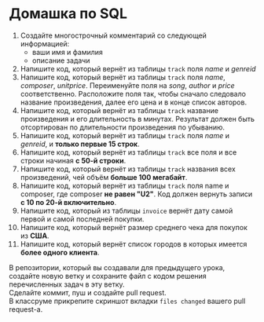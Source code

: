 # Домашка по SQL  

1. Создайте многострочный комментарий со следующей информацией:
   * ваши имя и фамилия
   * описание задачи 
3. Напишите код, который вернёт из таблицы `track` поля *name* и *genreid*
4. Напишите код, который вернёт из таблицы `track` поля *name*, *composer*, *unitprice*. Переименуйте поля на *song*, *author* и *price* соответственно. Расположите поля так, чтобы сначало следовало название произведения, далее его цена и в конце список авторов.
5. Напишите код, который вернёт из таблицы `track` название произведения и его длительность в минутах. Результат должен быть отсортирован по длительности произведения по убыванию.
6. Напишите код, который вернёт из таблицы `track` поля *name* и *genreid*, и **только первые 15 строк**.
7. Напишите код, который вернёт из таблицы `track` все поля и все строки начиная **с 50-й строки**.
8. Напишите код, который вернёт из таблицы `track` названия всех произведений, чей объём **больше 100 мегабайт**.
9. Напишите код, который вернёт из таблицы `track` поля name и composer, где composer **не равен "U2"**. Код должен вернуть записи **с 10 по 20-й включительно**.
10. Напишите код, который из таблицы `invoice` вернёт дату самой первой и самой последней покупки.
11. Напишите код, который вернёт размер среднего чека для покупок из **США**.
12. Напишите код, который вернёт список городов в которых имеется **более одного клиента**.

В репозитории, который вы создавали для предыдущего урока, создайте новую ветку и сохраните файл с кодом решения перечисленных задач в эту ветку.  
Сделайте коммит, пуш и создайте pull request.  
В классруме прикрепите скриншот вкладки `files changed` вашего pull request-а.

